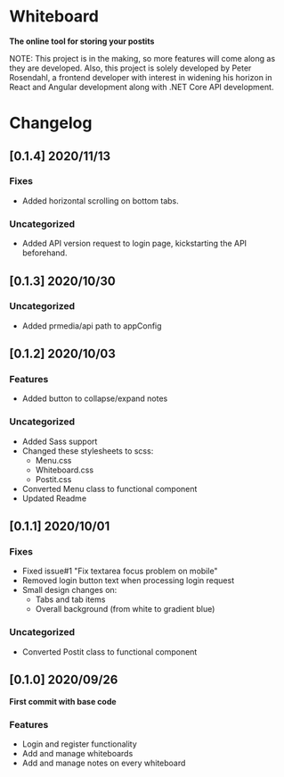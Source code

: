 # Whiteboard
**The online tool for storing your postits**

NOTE: This project is in the making, so more features will come along as they are developed. Also, this project is solely developed by Peter Rosendahl, a frontend developer with interest in widening his horizon in React and Angular development along with .NET Core API development.

# Changelog

## [0.1.4] 2020/11/13
### Fixes
- Added horizontal scrolling on bottom tabs.

### Uncategorized
- Added API version request to login page, kickstarting the API beforehand.

## [0.1.3] 2020/10/30
### Uncategorized
- Added prmedia/api path to appConfig

## [0.1.2] 2020/10/03
### Features
- Added button to collapse/expand notes

### Uncategorized
- Added Sass support
- Changed these stylesheets to scss:
  - Menu.css
  - Whiteboard.css
  - Postit.css
- Converted Menu class to functional component
- Updated Readme

## [0.1.1] 2020/10/01
### Fixes
- Fixed issue#1 "Fix textarea focus problem on mobile"
- Removed login button text when processing login request
- Small design changes on:
  - Tabs and tab items
  - Overall background (from white to gradient blue)

### Uncategorized
- Converted Postit class to functional component


## [0.1.0] 2020/09/26
**First commit with base code**
### Features
- Login and register functionality
- Add and manage whiteboards
- Add and manage notes on every whiteboard
